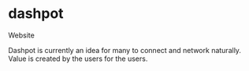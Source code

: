 # dashpot
Website

Dashpot is currently an idea for many to connect and network naturally. Value is created by the users for the users. 
